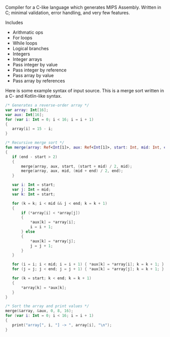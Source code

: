 Compiler for a C-like language which generates MIPS Assembly.  Written in C; minimal validation, error handling, and very few features.

Includes
 - Arithmatic ops
 - For loops
 - While loops
 - Logical branches
 - Integers
 - Integer arrays
 - Pass integer by value
 - Pass integer by reference
 - Pass array by value
 - Pass array by references
 
 Here is some example syntax of input source.  This is a merge sort written in a C- and Kotlin-like syntax.
 
 ```kt
/* Generates a reverse-order array */
var array: Int[16];
var aux: Int[16];
for (var i: Int = 0; i < 16; i = i + 1)
{
    array[i] = 15 - i;
}

/* Recursive merge sort */
fun merge(array: Ref<Int[1]>, aux: Ref<Int[1]>, start: Int, mid: Int, end: Int): Nothing
{
    if (end - start > 2)
    {
        merge(array, aux, start, (start + mid) / 2, mid);
        merge(array, aux, mid, (mid + end) / 2, end);
    }

    var i: Int = start;
    var j: Int = mid;
    var k: Int = start;

    for (k = k; i < mid && j < end; k = k + 1)
    {
        if (*array[i] < *array[j])
        {
            *aux[k] = *array[i];
            i = i + 1;
        } else
        {
            *aux[k] = *array[j];
            j = j + 1;
        }
    }

    for (i = i; i < mid; i = i + 1) { *aux[k] = *array[i]; k = k + 1; }
    for (j = j; j < end; j = j + 1) { *aux[k] = *array[j]; k = k + 1; }

    for (k = start; k < end; k = k + 1)
    {
        *array[k] = *aux[k];
    }
}

/* Sort the array and print values */
merge(&array, &aux, 0, 8, 16);
for (var i: Int = 0; i < 16; i = i + 1)
{
    print("array[", i, "] -> ", array[i], "\n");
}
 ```
